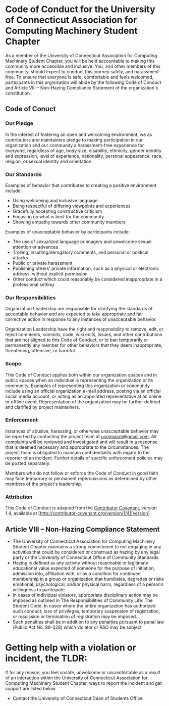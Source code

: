 # Code of Conduct for the University of Connecticut Association for Computing Machinery Student Chapter

As a member of the University of Connecticut Association for Computing Machinery Student Chapter, you will be held accountable to making this community more accessible and inclusive. You, and other members of this community, should expect to conduct this journey safely, and harassment-free. To ensure that everyone is safe, comfortable and feels welcomed, participants in this orginization will abide by the following Code of Conduct and Article VIII – Non-Hazing Compliance Statement of the organization's constitution.

## Code of Conuct

### Our Pledge

In the interest of fostering an open and welcoming environment, we as contributors and maintainers pledge to making participation in our organization and our community a harassment-free experience for everyone, regardless of age, body size, disability, ethnicity, gender identity and expression, level of experience, nationality, personal appearance, race, religion, or sexual identity and orientation.

### Our Standards

Examples of behavior that contributes to creating a positive environment include:
- Using welcoming and inclusive language
- Being respectful of differing viewpoints and experiences
- Gracefully accepting constructive criticism
- Focusing on what is best for the community
- Showing empathy towards other community members

Examples of unacceptable behavior by participants include:
- The use of sexualized language or imagery and unwelcome sexual attention or advances
- Trolling, insulting/derogatory comments, and personal or political attacks
- Public or private harassment
- Publishing others' private information, such as a physical or electronic address, without explicit permission
- Other conduct which could reasonably be considered inappropriate in a professional setting

### Our Responsibilities

Organization Leadership are responsible for clarifying the standards of acceptable behavior and are expected to take appropriate and fair corrective action in response to any instances of unacceptable behavior.

Organization Leadership have the right and responsibility to remove, edit, or reject comments, commits, code, wiki edits, issues, and other contributions that are not aligned to this Code of Conduct, or to ban temporarily or permanently any member for other behaviors that they deem inappropriate, threatening, offensive, or harmful.

### Scope

This Code of Conduct applies both within our organization spaces and in public spaces when an individual is representing the organization or its community. Examples of representing this organization or community include using an official organization e-mail address, posting via an official social media account, or acting as an appointed representative at an online or offline event. Representation of the organization may be further defined and clarified by project maintainers.

### Enforcement

Instances of abusive, harassing, or otherwise unacceptable behavior may be reported by contacting the project team at uconnacm@gmail.com. All complaints will be reviewed and investigated and will result in a response that is deemed necessary and appropriate to the circumstances. The project team is obligated to maintain confidentiality with regard to the reporter of an incident. Further details of specific enforcement policies may be posted separately.

Members who do not follow or enforce the Code of Conduct in good faith may face temporary or permanent repercussions as determined by other members of the project's leadership.

### Attribution

This Code of Conduct is adapted from the [Contributor Covenant][homepage], version 1.4,
available at [http://contributor-covenant.org/version/1/4][version]

[homepage]: http://contributor-covenant.org
[version]: http://contributor-covenant.org/version/1/4/

## Article VIII – Non-Hazing Compliance Statement

- The University of Connecticut Association for Computing Machinery Student Chapter maintains a strong commitment to not engaging in any activities that could be considered or construed as hazing by any legal party or the University of Connecticut Office of Community Standards
- Hazing is defined as any activity without reasonable or legitimate educational value expected of someone for the purpose of initiation, admission into, affiliation with, or as a condition for continued membership in a group or organization that humiliates, degrades or risks emotional, psychological, and/or physical harm, regardless of a person’s willingness to participate.
- In cases of individual violators, appropriate disciplinary action may be imposed as outlined in The Responsibilities of Community Life: The Student Code. In cases where the entire organization has authorized such conduct; loss of privileges, temporary suspension of registration, or rescission or termination of registration may be imposed.
- Such penalties shall be in addition to any penalties pursuant to penal law (Public Act No. 88-328) which violator or RSO may be subject

# Getting help with a violation or incident, the TLDR:

If for any reason, you feel unsafe, unwelcome or uncomfortable as a result of an interaction within the University of Connecticut Association for Computing Machinery Student Chapter, ways to report the incident and get support are listed below

-   Contact the University of Connecticut Dean of Students Office
